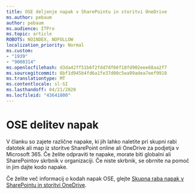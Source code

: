 ```yaml
---
title: OSE deljenje napak v SharePointu in storitvi OneDrive
ms.author: pebaum
author: pebaum
ms.audience: ITPro
ms.topic: article
ROBOTS: NOINDEX, NOFOLLOW
localization_priority: Normal
ms.custom:
- "1939"
- "9000314"
ms.openlocfilehash: d3da42ff51b6f2fdd7df66f18fd902eee68aa2f7
ms.sourcegitcommit: 6bf1d945b4fd6a1fe37d00c5ea99adea7eef9910
ms.translationtype: MT
ms.contentlocale: sl-SI
ms.lasthandoff: 04/21/2020
ms.locfileid: "43641800"
---
```

# <a name="ose-sharing-errors"></a>OSE delitev napak

V članku so zajete različne napake, ki jih lahko naletite pri skupni rabi datotek ali map iz storitve SharePoint online ali OneDrive za podjetja v Microsoft 365. Če želite odpraviti te napake, morate biti globalni ali SharePointov skrbnik v organizaciji. Če niste skrbnik, se obrnite na pomoč in jim dajte kodo napake.

Če želite več informacij o kodah napak OSE, glejte [Skupna raba napak v SharePointu in storitvi OneDrive](https://docs.microsoft.com/sharepoint/sharepoint-onedrive-error-message).
